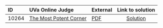 | ID | UVa Online Judge | External | Link to solution |
|:---|:---|:---|:---:|
| 10264 | [The Most Potent Corner](https://onlinejudge.org/index.php?option=com_onlinejudge&Itemid=8&category=626&page=show_problem&problem=1205) | [PDF](https://onlinejudge.org/external/102/10264.pdf) | [Solution](https://github.com/versenyi98/uva-solutions/tree/main/solutions/10264%20-%20The%20Most%20Potent%20Corner)|
